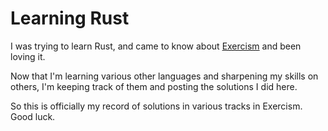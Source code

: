 # Learning Rust

I was trying to learn Rust, and came to know about [Exercism](https://exercism.org/) and been loving it.

Now that I'm learning various other languages and sharpening my skills on others, I'm keeping track of them and posting the solutions I did here.

So this is officially my record of solutions in various tracks in Exercism. Good luck.